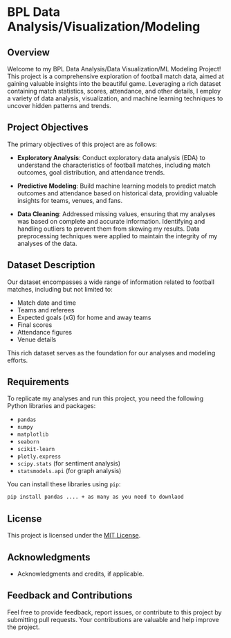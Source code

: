 # BPL Data Analysis/Visualization/Modeling

## Overview

Welcome to my  BPL Data Analysis/Data Visualization/ML Modeling Project! This project is a comprehensive exploration of football match data, aimed at gaining valuable insights into the beautiful game. Leveraging a rich dataset containing match statistics, scores, attendance, and other details, I employ a variety of data analysis, visualization, and machine learning techniques to uncover hidden patterns and trends.

## Project Objectives

The primary objectives of this project are as follows:

- **Exploratory Analysis**: Conduct exploratory data analysis (EDA) to understand the characteristics of football matches, including match outcomes, goal distribution, and attendance trends.

- **Predictive Modeling**: Build machine learning models to predict match outcomes and attendance based on historical data, providing valuable insights for teams, venues, and fans.

- **Data Cleaning**: Addressed missing values, ensuring that my analyses was based on complete and accurate information. Identifying and handling outliers to prevent them from skewing my results. Data preprocessing techniques were applied to maintain the integrity of my analyses of the data.

## Dataset Description

Our dataset encompasses a wide range of information related to football matches, including but not limited to:

- Match date and time
- Teams and referees
- Expected goals (xG) for home and away teams
- Final scores
- Attendance figures
- Venue details

This rich dataset serves as the foundation for our analyses and modeling efforts.

## Requirements

To replicate my analyses and run this project, you need the following Python libraries and packages:

- `pandas`
- `numpy`
- `matplotlib`
- `seaborn`
- `scikit-learn`
- `plotly.express`
- `scipy.stats` (for sentiment analysis)
- `statsmodels.api` (for graph analysis)

You can install these libraries using `pip`:

```bash
pip install pandas .... + as many as you need to downlaod
```


## License

This project is licensed under the [MIT License](LICENSE).

## Acknowledgments

- Acknowledgments and credits, if applicable.

## Feedback and Contributions

Feel free to provide feedback, report issues, or contribute to this project by submitting pull requests. Your contributions are valuable and help improve the project.
